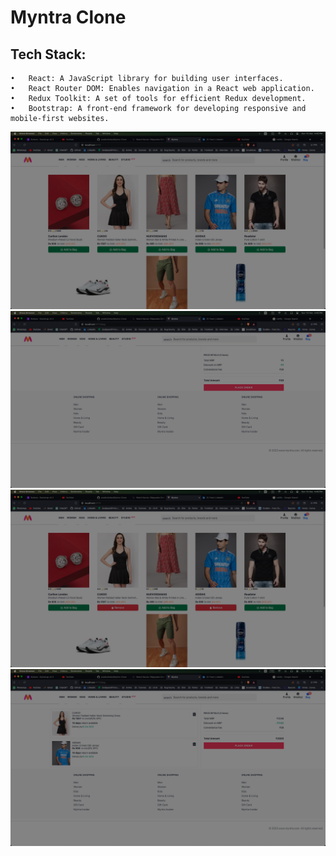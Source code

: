 # Myntra Clone


## Tech Stack:

	•	React: A JavaScript library for building user interfaces.
	•	React Router DOM: Enables navigation in a React web application.
	•	Redux Toolkit: A set of tools for efficient Redux development.
	•	Bootstrap: A front-end framework for developing responsive and mobile-first websites.


![SS1](./public/Screenshots/1.png)
![SS2](./public/Screenshots/2.png)
![SS3](./public/Screenshots/3.png)
![SS4](./public/Screenshots/4.png)
